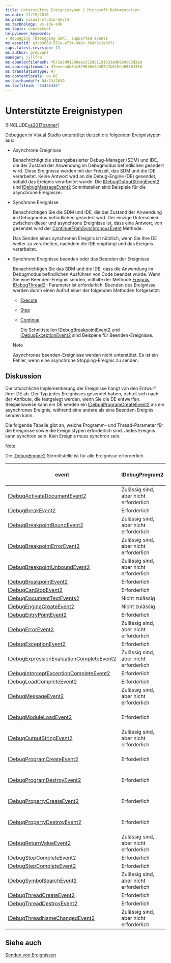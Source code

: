 ```yaml
---
title: Unterstützte Ereignistypen | Microsoft-Dokumentation
ms.date: 11/15/2016
ms.prod: visual-studio-dev14
ms.technology: vs-ide-sdk
ms.topic: conceptual
helpviewer_keywords:
- debugging [Debugging SDK], supported events
ms.assetid: a3c0386d-551e-4734-9a0c-368d1c2e6671
caps.latest.revision: 13
ms.author: gregvanl
manager: jillfra
ms.openlocfilehash: f671e8d0128bee2c52dc1191b33edb889c92d2e9
ms.sourcegitcommit: 47eeeeadd84c879636e9d48747b615de69384356
ms.translationtype: HT
ms.contentlocale: de-DE
ms.lasthandoff: 04/23/2019
ms.locfileid: "63446440"
---
```

# <a name="supported-event-types"></a>Unterstützte Ereignistypen
[!INCLUDE[vs2017banner](../../includes/vs2017banner.md)]

Debuggen in Visual Studio unterstützt derzeit die folgenden Ereignistypen aus:  
  
- Asynchrone Ereignisse  
  
   Benachrichtigt die sitzungsbasierter Debug-Manager (SDM) und IDE, die der Zustand der Anwendung im Debugmodus befindlichen geändert wird. Diese Ereignisse werden mit der Freizeit, das SDM und die IDE verarbeitet. Keine Antwort wird an die Debug-Engine (DE) gesendet, sobald das Ereignis verarbeitet wurde. Die [IDebugOutputStringEvent2](../../extensibility/debugger/reference/idebugoutputstringevent2.md) und [IDebugMessageEvent2](../../extensibility/debugger/reference/idebugmessageevent2.md) Schnittstellen sind Beispiele für die asynchrone Ereignisse.  
  
- Synchrone Ereignisse  
  
   Benachrichtigen Sie die SDM und IDE, die der Zustand der Anwendung im Debugmodus befindlichen geändert wird. Der einzige Unterschied zwischen dieser und asynchrone Ereignisse ist, dass eine Antwort, von gesendet wird der [ContinueFromSynchronousEvent](../../extensibility/debugger/reference/idebugengine2-continuefromsynchronousevent.md) Methode.  
  
   Das Senden eines synchronen Ereignis ist nützlich, wenn Sie Ihre DE weiter zu verarbeiten, nachdem die IDE empfängt und das Ereignis verarbeitet.  
  
- Synchrone Ereignisse beenden oder das Beenden der Ereignisse  
  
   Benachrichtigen Sie das SDM und die IDE, dass die Anwendung im Debugmodus befindlichen Ausführen von Code beendet wurde. Wenn Sie eine Beenden-Ereignis senden, mithilfe der Methode [Ereignis](../../extensibility/debugger/reference/idebugeventcallback2-event.md), [IDebugThread2](../../extensibility/debugger/reference/idebugthread2.md) -Parameter ist erforderlich. Beenden des Ereignisse werden durch einen Aufruf einer der folgenden Methoden fortgesetzt:  
  
  - [Execute](../../extensibility/debugger/reference/idebugprogram2-execute.md)  
  
  - [Step](../../extensibility/debugger/reference/idebugprogram2-step.md)  
  
  - [Continue](../../extensibility/debugger/reference/idebugprogram2-continue.md)  
  
    Die Schnittstellen [IDebugBreakpointEvent2](../../extensibility/debugger/reference/idebugbreakpointevent2.md) und [IDebugExceptionEvent2](../../extensibility/debugger/reference/idebugexceptionevent2.md) sind Beispiele für Beenden-Ereignisse.  
  
  > [!NOTE]
  > Asynchrones beenden-Ereignisse werden nicht unterstützt. Es ist ein Fehler, wenn eine asynchrone Stopping-Ereignis zu senden.  
  
## <a name="discussion"></a>Diskussion  
 Die tatsächliche Implementierung der Ereignisse hängt von den Entwurf Ihrer DE ab. Der Typ jedes Ereignisses gesendet haben, richtet sich nach der Attribute, die festgelegt werden, wenn Sie die DE entwerfen. Beispielsweise kann ein DE senden ein [IDebugProgramCreateEvent2](../../extensibility/debugger/reference/idebugprogramcreateevent2.md) als ein asynchrones Ereignis, während eine andere als eine Beenden-Ereignis senden kann.  
  
 Die folgende Tabelle gibt an, welche Programm- und Thread-Parameter für die Ereignisse sowie die Ereignistypen erforderlich sind. Jedes Ereignis kann synchron sein. Kein Ereignis muss synchron sein.  
  
> [!NOTE]
> Die [IDebugEngine2](../../extensibility/debugger/reference/idebugengine2.md) Schnittstelle ist für alle Ereignisse erforderlich.  
  
|event|IDebugProgram2|IDebugThread2|Beenden von Ereignissen|  
|-----------|--------------------|-------------------|---------------------|  
|[IDebugActivateDocumentEvent2](../../extensibility/debugger/reference/idebugactivatedocumentevent2.md)|Zulässig sind, aber nicht erforderlich|Zulässig sind, aber nicht erforderlich|Nein|  
|[IDebugBreakEvent2](../../extensibility/debugger/reference/idebugbreakevent2.md)|Erforderlich|Erforderlich|Ja|  
|[IDebugBreakpointBoundEvent2](../../extensibility/debugger/reference/idebugbreakpointboundevent2.md)|Zulässig sind, aber nicht erforderlich|Zulässig sind, aber nicht erforderlich|Nein|  
|[IDebugBreakpointErrorEvent2](../../extensibility/debugger/reference/idebugbreakpointerrorevent2.md)|Zulässig sind, aber nicht erforderlich|Zulässig sind, aber nicht erforderlich|Nein|  
|[IDebugBreakpointUnboundEvent2](../../extensibility/debugger/reference/idebugbreakpointunboundevent2.md)|Zulässig sind, aber nicht erforderlich|Zulässig sind, aber nicht erforderlich|Nein|  
|[IDebugBreakpointEvent2](../../extensibility/debugger/reference/idebugbreakpointevent2.md)|Erforderlich|Erforderlich|Ja|  
|[IDebugCanStopEvent2](../../extensibility/debugger/reference/idebugcanstopevent2.md)|Erforderlich|Erforderlich|Nein|  
|[IDebugDocumentTextEvents2](../../extensibility/debugger/reference/idebugdocumenttextevents2.md)|Nicht zulässig|Nicht zulässig|Nein|  
|[IDebugEngineCreateEvent2](../../extensibility/debugger/reference/idebugenginecreateevent2.md)|Nicht zulässig|Nicht zulässig|Nein|  
|[IDebugEntryPointEvent2](../../extensibility/debugger/reference/idebugentrypointevent2.md)|Erforderlich|Erforderlich|Ja|  
|[IDebugErrorEvent2](../../extensibility/debugger/reference/idebugerrorevent2.md)|Zulässig sind, aber nicht erforderlich|Zulässig sind, aber nicht erforderlich|Wird bei Bedarf|  
|[IDebugExceptionEvent2](../../extensibility/debugger/reference/idebugexceptionevent2.md)|Erforderlich|Erforderlich|Ja|  
|[IDebugExpressionEvaluationCompleteEvent2](../../extensibility/debugger/reference/idebugexpressionevaluationcompleteevent2.md)|Zulässig sind, aber nicht erforderlich|Zulässig sind, aber nicht erforderlich|Wird bei Bedarf|  
|[IDebugInterceptExceptionCompleteEvent2](../../extensibility/debugger/reference/idebuginterceptexceptioncompleteevent2.md)|Erforderlich|Erforderlich|Ja|  
|[IDebugLoadCompleteEvent2](../../extensibility/debugger/reference/idebugloadcompleteevent2.md)|Erforderlich|Erforderlich|Ja|  
|[IDebugMessageEvent2](../../extensibility/debugger/reference/idebugmessageevent2.md)|Zulässig sind, aber nicht erforderlich|Zulässig sind, aber nicht erforderlich|Wird bei Bedarf|  
|[IDebugModuleLoadEvent2](../../extensibility/debugger/reference/idebugmoduleloadevent2.md)|Erforderlich|Zulässig sind, aber nicht erforderlich|Nein|  
|[IDebugOutputStringEvent2](../../extensibility/debugger/reference/idebugoutputstringevent2.md)|Zulässig sind, aber nicht erforderlich|Zulässig sind, aber nicht erforderlich|Nein|  
|[IDebugProgramCreateEvent2](../../extensibility/debugger/reference/idebugprogramcreateevent2.md)|Erforderlich|Zulässig sind, aber nicht erforderlich|Nein|  
|[IDebugProgramDestroyEvent2](../../extensibility/debugger/reference/idebugprogramdestroyevent2.md)|Erforderlich|Zulässig sind, aber nicht erforderlich|Nein|  
|[IDebugPropertyCreateEvent2](../../extensibility/debugger/reference/idebugpropertycreateevent2.md)|Erforderlich|Zulässig sind, aber nicht erforderlich|Nein|  
|[IDebugPropertyDestroyEvent2](../../extensibility/debugger/reference/idebugpropertydestroyevent2.md)|Erforderlich|Zulässig sind, aber nicht erforderlich|Nein|  
|[IDebugReturnValueEvent2](../../extensibility/debugger/reference/idebugreturnvalueevent2.md)|Zulässig sind, aber nicht erforderlich|Zulässig sind, aber nicht erforderlich|Nein|  
|IDebugStopCompleteEvent2|Erforderlich|Erforderlich|Ja|  
|[IDebugStepCompleteEvent2](../../extensibility/debugger/reference/idebugstepcompleteevent2.md)|Erforderlich|Erforderlich|Ja|  
|[IDebugSymbolSearchEvent2](../../extensibility/debugger/reference/idebugsymbolsearchevent2.md)|Zulässig sind, aber nicht erforderlich|Zulässig sind, aber nicht erforderlich|Nein|  
|[IDebugThreadCreateEvent2](../../extensibility/debugger/reference/idebugthreadcreateevent2.md)|Erforderlich|Erforderlich|Nein|  
|[IDebugThreadDestroyEvent2](../../extensibility/debugger/reference/idebugthreaddestroyevent2.md)|Erforderlich|Erforderlich|Nein|  
|[IDebugThreadNameChangedEvent2](../../extensibility/debugger/reference/idebugthreadnamechangedevent2.md)|Zulässig sind, aber nicht erforderlich|Zulässig sind, aber nicht erforderlich|Nein|  
  
## <a name="see-also"></a>Siehe auch  
 [Senden von Ereignissen](../../extensibility/debugger/sending-events.md)
